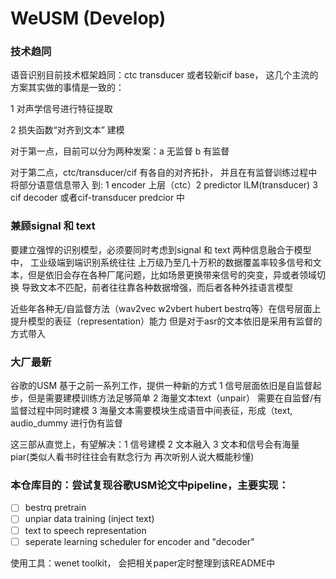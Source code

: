 # WeUSM (Develop)

###  技术趋同 

语音识别目前技术框架趋同：ctc transducer 或者较新cif base， 这几个主流的方案其实做的事情是一致的：

1 对声学信号进行特征提取

2 损失函数“对齐到文本” 建模 

对于第一点，目前可以分为两种发案：a 无监督 b 有监督

对于第二点，ctc/transducer/cif 有各自的对齐拓扑， 并且在有监督训练过程中 将部分语意信息带入
到: 1 encoder 上层（ctc）2 predictor ILM(transducer) 3 cif decoder 或者cif-transducer predcior 中

###  兼顾signal 和 text 

要建立强悍的识别模型，必须要同时考虑到signal 和 text 两种信息融合于模型中， 工业级端到端识别系统往往
上万级乃至几十万积的数据覆盖率较多信号和文本，但是依旧会存在各种厂尾问题，比如场景更换带来信号的突变，异或者领域切换
导致文本不匹配，前者往往靠各种数据增强，而后者各种外挂语言模型

近些年各种无/自监督方法（wav2vec w2vbert hubert bestrq等）在信号层面上提升模型的表征（representation）能力
但是对于asr的文本依旧是采用有监督的方式带入 

### 大厂最新 

谷歌的USM 基于之前一系列工作，提供一种新的方式
1 信号层面依旧是自监督起步，但是需要建模训练方法足够简单
2 海量文本text（unpair） 需要在自监督/有监督过程中同时建模
3 海量文本需要模块生成语音中间表征，形成（text, audio_dummy 进行伪有监督

这三部从直觉上，有望解决：1 信号建模 2 文本融入 3 文本和信号会有海量piar(类似人看书时往往会有默念行为 再次听别人说大概能秒懂)

### 本仓库目的：尝试复现谷歌USM论文中pipeline，主要实现：

- [ ] bestrq pretrain
- [ ] unpiar data training (inject text)
- [ ] text to speech representation
- [ ] seperate learning scheduler for encoder and "decoder"

使用工具：wenet toolkit， 会把相关paper定时整理到该README中
